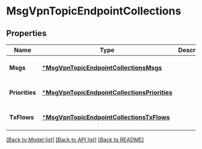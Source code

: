 # MsgVpnTopicEndpointCollections

## Properties
Name | Type | Description | Notes
------------ | ------------- | ------------- | -------------
**Msgs** | [***MsgVpnTopicEndpointCollectionsMsgs**](MsgVpnTopicEndpointCollectionsMsgs.md) |  | [optional] [default to null]
**Priorities** | [***MsgVpnTopicEndpointCollectionsPriorities**](MsgVpnTopicEndpointCollectionsPriorities.md) |  | [optional] [default to null]
**TxFlows** | [***MsgVpnTopicEndpointCollectionsTxFlows**](MsgVpnTopicEndpointCollectionsTxFlows.md) |  | [optional] [default to null]

[[Back to Model list]](../README.md#documentation-for-models) [[Back to API list]](../README.md#documentation-for-api-endpoints) [[Back to README]](../README.md)

